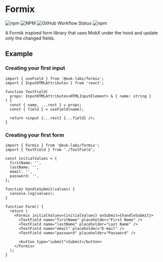 # Formix

![npm](https://img.shields.io/npm/v/@euk-labs/formix)
![NPM](https://img.shields.io/npm/l/@euk-labs/formix)
![GitHub Workflow Status](https://img.shields.io/github/workflow/status/Eureka-Shoulders/formix/CI)
![npm](https://img.shields.io/npm/dw/@euk-labs/formix)

A Formik inspired form library that uses MobX under the hood and update only the changed fields.

## Example

### Creating your first input

```tsx
import { useField } from '@euk-labs/formix';
import { InputHTMLAttributes } from 'react';

function TextField(
  props: InputHTMLAttributes<HTMLInputElement> & { name: string }
) {
  const { name, ...rest } = props;
  const { field } = useField(name);

  return <input {...rest} {...field} />;
}
```

### Creating your first form

```tsx
import { Formix } from '@euk-labs/formix';
import { TextField } from './TextField';

const initialValues = {
  firstName: '',
  lastName: '',
  email: '',
  password: '',
};

function handleSubmit(values) {
  console.log(values);
}

function Form() {
  return (
    <Formix initialValues={initialValues} onSubmit={handleSubmit}>
      <TextField name="firstName" placeholder="First Name" />
      <TextField name="lastName" placeholder="Last Name" />
      <TextField name="email" placeholder="E-mail" />
      <TextField name="password" placeholder="Password" />

      <button type="submit">Submit</button>
    </Formix>
  );
}
```
